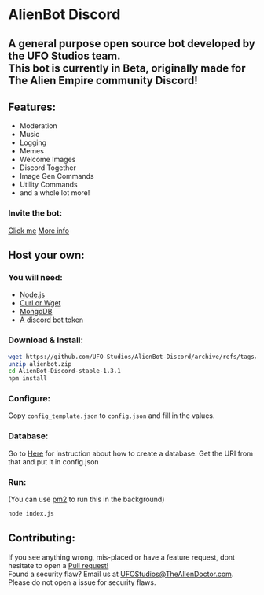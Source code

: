 <!-- <h1 align="center">AlienBot Discord</h1>     

<p align="center">An open source Discord bot thats currently in alpha, originally made for The Alien Empire community Discord!<p>     

<p align="center">
  <img src="https://github.com/UFO-Studios/AlienBot-Discord/actions/workflows/pmd.yml/badge.svg" />     
  <img src="https://github.com/UFO-Studios/AlienBot-Discord/actions/workflows/docker-image.yml/badge.svg" />     
</p>

<h2>Todo</h2>

<p>
1. economic system.
</p>
<p>
2. maybe Youtube-to-Discord, Twitch-to-Discord and Twitter-to-Discord features in the future.    
</p>

<h2>Invite Link</h2>    

<a href="https://thealiendoctor.com/AddAlienBot">Click me</a>    

<h2>Download</h2>    

<a href="https://github.com/UFO-Studios/AlienBot-Discord/archive/refs/heads/main.zip">Click me</a>    
Docker and Docker hub support coming soon™    

<h2>Contributing</h2>    

If you see anything wrong, mis-placed or have a feature request, dont hesitate to open a <a href="https://github.com/UFO-Studios/AlienBot-Discord/pulls">Pull request!</a>   -->
# AlienBot Discord
## A general purpose open source bot developed by the UFO Studios team. <br> This bot is currently in Beta, originally made for The Alien Empire community Discord!

## Features:
- Moderation
- Music
- Logging
- Memes
- Welcome Images
- Discord Together
- Image Gen Commands
- Utility Commands
- and a whole lot more!


### Invite the bot:
[Click me](https://thealiendoctor.com/AddAlienBot)
[More info](https://thealiendoctor.com/downloads/alienbot)

## Host your own:
### You will need:
- [Node.js](https://nodejs.org/en/)
- [Curl or Wget](https://curl.se/)
- [MongoDB](https://www.mongodb.com/)
- [A discord bot token](https://discord.com/developers/applications)

### Download & Install:
```bash
wget https://github.com/UFO-Studios/AlienBot-Discord/archive/refs/tags/stable-1.3.1.zip -o alienbot.zip```
unzip alienbot.zip
cd AlienBot-Discord-stable-1.3.1
npm install
```

### Configure:
Copy `config_template.json` to `config.json` and fill in the values.

### Database:
Go to [Here](https://www.mongodb.com/basics/create-database) for instruction about how to create a database. Get the URI from that and put it in config.json

### Run:
(You can use [pm2](https://pm2/io) to run this in the background)
```bash
node index.js
```

## Contributing:
If you see anything wrong, mis-placed or have a feature request, dont hesitate to open a [Pull request!](https://github.com/UFO-Studios/AlienBot-Discord/compare) <br>
Found a security flaw? Email us at [UFOStudios@TheAlienDoctor.com](mailto:ufostudios@thealiendoctor.com?subject=AlienBot%20Security%20Flaw). Please do not open a issue for security flaws.
